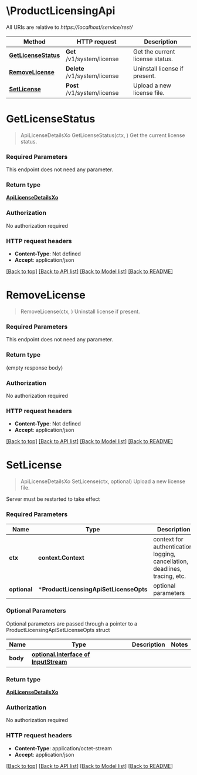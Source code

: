 # \ProductLicensingApi

All URIs are relative to *https://localhost/service/rest/*

Method | HTTP request | Description
------------- | ------------- | -------------
[**GetLicenseStatus**](ProductLicensingApi.md#GetLicenseStatus) | **Get** /v1/system/license | Get the current license status.
[**RemoveLicense**](ProductLicensingApi.md#RemoveLicense) | **Delete** /v1/system/license | Uninstall license if present.
[**SetLicense**](ProductLicensingApi.md#SetLicense) | **Post** /v1/system/license | Upload a new license file.


# **GetLicenseStatus**
> ApiLicenseDetailsXo GetLicenseStatus(ctx, )
Get the current license status.



### Required Parameters
This endpoint does not need any parameter.

### Return type

[**ApiLicenseDetailsXo**](ApiLicenseDetailsXO.md)

### Authorization

No authorization required

### HTTP request headers

 - **Content-Type**: Not defined
 - **Accept**: application/json

[[Back to top]](#) [[Back to API list]](../README.md#documentation-for-api-endpoints) [[Back to Model list]](../README.md#documentation-for-models) [[Back to README]](../README.md)

# **RemoveLicense**
> RemoveLicense(ctx, )
Uninstall license if present.



### Required Parameters
This endpoint does not need any parameter.

### Return type

 (empty response body)

### Authorization

No authorization required

### HTTP request headers

 - **Content-Type**: Not defined
 - **Accept**: application/json

[[Back to top]](#) [[Back to API list]](../README.md#documentation-for-api-endpoints) [[Back to Model list]](../README.md#documentation-for-models) [[Back to README]](../README.md)

# **SetLicense**
> ApiLicenseDetailsXo SetLicense(ctx, optional)
Upload a new license file.

Server must be restarted to take effect

### Required Parameters

Name | Type | Description  | Notes
------------- | ------------- | ------------- | -------------
 **ctx** | **context.Context** | context for authentication, logging, cancellation, deadlines, tracing, etc.
 **optional** | ***ProductLicensingApiSetLicenseOpts** | optional parameters | nil if no parameters

### Optional Parameters
Optional parameters are passed through a pointer to a ProductLicensingApiSetLicenseOpts struct

Name | Type | Description  | Notes
------------- | ------------- | ------------- | -------------
 **body** | [**optional.Interface of InputStream**](InputStream.md)|  | 

### Return type

[**ApiLicenseDetailsXo**](ApiLicenseDetailsXO.md)

### Authorization

No authorization required

### HTTP request headers

 - **Content-Type**: application/octet-stream
 - **Accept**: application/json

[[Back to top]](#) [[Back to API list]](../README.md#documentation-for-api-endpoints) [[Back to Model list]](../README.md#documentation-for-models) [[Back to README]](../README.md)

